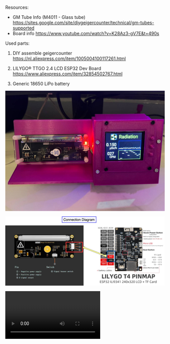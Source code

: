 


Resources:
- GM Tube Info (M4011 - Glass tube)
  https://sites.google.com/site/diygeigercounter/technical/gm-tubes-supported
- Board info 
  https://www.youtube.com/watch?v=K28Az3-gV7E&t=490s

Used parts:
1. DIY assemble geigercounter
https://nl.aliexpress.com/item/1005004100117261.html

2. LILYGO® TTGO 2.4 LCD ESP32 Dev Board
https://www.aliexpress.com/item/32854502767.html

3. Generic 18650 LiPo battery

![Screenshot](demo.jpg)

![Screenshot](diagram.jpg)

![Video](demo.mp4)

